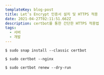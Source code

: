 ```yaml
---
templateKey: blog-post
title: Let’s Encrypt 인증서 설치 및 HTTPS 적용
date: 2021-04-27T02:11:51.662Z
description: certbot를 통한 간단한 HTTPS 적용법
tags:
  - 서버
  - 개발
---
```

```shell
$ sudo snap install --classic certbot
```
```shell
$ sudo certbot --nginx
```
```shell
$ sudo certbot renew --dry-run
```
